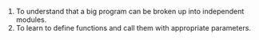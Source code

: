 1. To understand that a big program can be broken up into independent modules.    
2. To learn to define functions and call them with appropriate parameters.  
